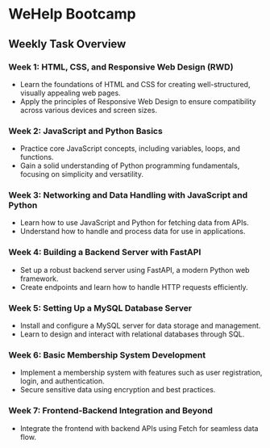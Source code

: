 # WeHelp Bootcamp

## Weekly Task Overview

### Week 1: HTML, CSS, and Responsive Web Design (RWD)
- Learn the foundations of HTML and CSS for creating well-structured, visually appealing web pages.
- Apply the principles of Responsive Web Design to ensure compatibility across various devices and screen sizes.

### Week 2: JavaScript and Python Basics
- Practice core JavaScript concepts, including variables, loops, and functions.
- Gain a solid understanding of Python programming fundamentals, focusing on simplicity and versatility.

### Week 3: Networking and Data Handling with JavaScript and Python
- Learn how to use JavaScript and Python for fetching data from APIs.
- Understand how to handle and process data for use in applications.

### Week 4: Building a Backend Server with FastAPI
- Set up a robust backend server using FastAPI, a modern Python web framework.
- Create endpoints and learn how to handle HTTP requests efficiently.

### Week 5: Setting Up a MySQL Database Server
- Install and configure a MySQL server for data storage and management.
- Learn to design and interact with relational databases through SQL.

### Week 6: Basic Membership System Development
- Implement a membership system with features such as user registration, login, and authentication.
- Secure sensitive data using encryption and best practices.

### Week 7: Frontend-Backend Integration and Beyond
- Integrate the frontend with backend APIs using Fetch for seamless data flow.


